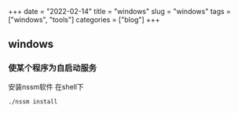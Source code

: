 +++ 
date = "2022-02-14"
title = "windows"
slug = "windows" 
tags = ["windows", "tools"]
categories = ["blog"]
+++

## windows

### 使某个程序为自启动服务
安装nssm软件
在shell下
```
./nssm install
```


